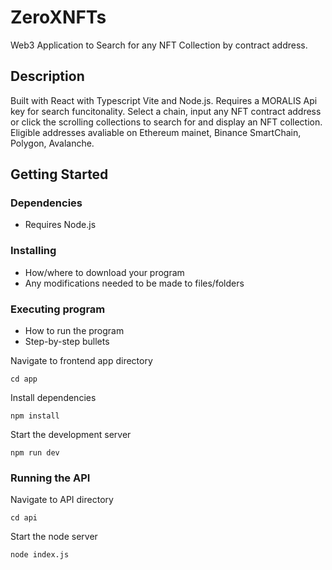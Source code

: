 # ZeroXNFTs

Web3 Application to Search for any NFT Collection by contract address. 

## Description

Built with React with Typescript Vite and Node.js. Requires a MORALIS Api key for search funcitonality. 
Select a chain, input any NFT contract address or click the scrolling collections to search for and display an NFT collection. Eligible addresses avaliable on Ethereum mainet, Binance SmartChain, Polygon, Avalanche. 

## Getting Started

### Dependencies

* Requires Node.js

### Installing

* How/where to download your program
* Any modifications needed to be made to files/folders

### Executing program

* How to run the program
* Step-by-step bullets

Navigate to frontend app directory  
```
cd app
```
Install dependencies 
```
npm install
```
Start the development server
```
npm run dev
```
### Running the API

Navigate to API directory  
```
cd api
```
Start the node server
```
node index.js
```


